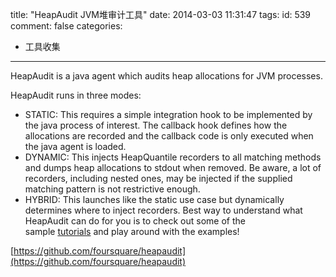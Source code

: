 title: "HeapAudit JVM堆审计工具"
date: 2014-03-03 11:31:47
tags:
id: 539
comment: false
categories:
  - 工具收集
---

HeapAudit is a java agent which audits heap allocations for JVM processes.

HeapAudit runs in three modes:

*   STATIC: This requires a simple integration hook to be implemented by the java process of interest. The callback hook defines how the allocations are recorded and the callback code is only executed when the java agent is loaded.
*   DYNAMIC: This injects HeapQuantile recorders to all matching methods and dumps heap allocations to stdout when removed. Be aware, a lot of recorders, including nested ones, may be injected if the supplied matching pattern is not restrictive enough.
*   HYBRID: This launches like the static use case but dynamically determines where to inject recorders.
Best way to understand what HeapAudit can do for you is to check out some of the sample [tutorials](https://github.com/foursquare/heapaudit/blob/master/src/test/java/com/foursquare/heapaudit/tutorials/) and play around with the examples!

[https://github.com/foursquare/heapaudit](https://github.com/foursquare/heapaudit)

&nbsp;